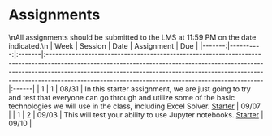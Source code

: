 Assignments
============================

\nAll assignments should be submitted to the LMS at 11:59 PM on the date indicated.\n
|   Week |   Session | Date   | Assignment                                                                                                                                                                                                                                                                                                  | Due   |
|-------:|----------:|:-------|:------------------------------------------------------------------------------------------------------------------------------------------------------------------------------------------------------------------------------------------------------------------------------------------------------------|:------|
|      1 |         1 | 08/31  | In this starter assignment, we are just going to try and test that everyone can go through and utilize some of the basic technologies we will use in the class, including Excel Solver. [Starter](https://github.com/rpi-techfundamentals/ms-website-fall-2020/raw/master/files/assignments/01starter.xlsx) | 09/07 |
|      1 |         2 | 09/03  | This will test your ability to use Jupyter notebooks.  [Starter](../assignments/02starter)                                                                                                                                                                                                                  | 09/10 |